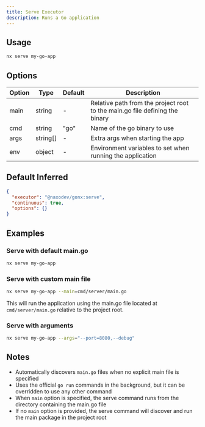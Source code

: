 ```yaml
---
title: Serve Executor
description: Runs a Go application
---
```


## Usage

```bash
nx serve my-go-app
```

## Options

| Option | Type     | Default | Description                                                                 |
| ------ | -------- | ------- | --------------------------------------------------------------------------- |
| main   | string   | -       | Relative path from the project root to the main.go file defining the binary |
| cmd    | string   | "go"    | Name of the go binary to use                                                |
| args   | string[] | -       | Extra args when starting the app                                            |
| env    | object   | -       | Environment variables to set when running the application                   |

## Default Inferred

```json
{
  "executor": "@naxodev/gonx:serve",
  "continuous": true,
  "options": {}
}
```

## Examples

### Serve with default main.go

```bash
nx serve my-go-app
```

### Serve with custom main file

```bash
nx serve my-go-app --main=cmd/server/main.go
```

This will run the application using the main.go file located at `cmd/server/main.go` relative to the project root.

### Serve with arguments

```bash
nx serve my-go-app --args="--port=8080,--debug"
```

## Notes

- Automatically discovers `main.go` files when no explicit main file is specified
- Uses the official `go run` commands in the background, but it can be overridden to use any other command
- When `main` option is specified, the serve command runs from the directory containing the main.go file
- If no `main` option is provided, the serve command will discover and run the main package in the project root
